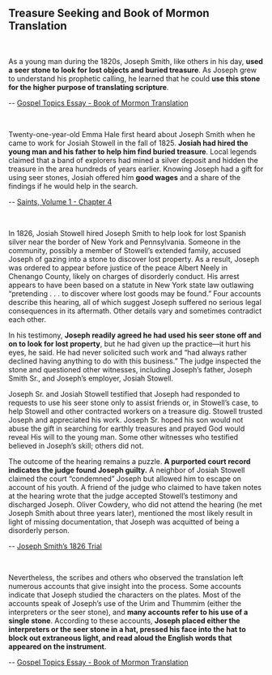 ## Treasure Seeking and Book of Mormon Translation

<br>

As a young man during the 1820s, Joseph Smith, like others in his day, **used a seer stone to look for lost objects and buried treasure**. As Joseph grew to understand his prophetic calling, he learned that he could **use this stone for the higher purpose of translating scripture**.

-- [Gospel Topics Essay - Book of Mormon Translation](https://www.churchofjesuschrist.org/study/manual/gospel-topics-essays/book-of-mormon-translation)

<br>

Twenty-one-year-old Emma Hale first heard about Joseph Smith when he came to work for Josiah Stowell in the fall of 1825. **Josiah had hired the young man and his father to help him find buried treasure**. Local legends claimed that a band of explorers had mined a silver deposit and hidden the treasure in the area hundreds of years earlier. Knowing Joseph had a gift for using seer stones, Josiah offered him **good wages** and a share of the findings if he would help in the search.

-- [Saints, Volume 1 - Chapter 4](https://www.churchofjesuschrist.org/study/history/saints-v1/04-be-watchful)

<br>

In 1826, Josiah Stowell hired Joseph Smith to help look for lost Spanish silver near the border of New York and Pennsylvania. Someone in the community, possibly a member of Stowell’s extended family, accused Joseph of gazing into a stone to discover lost property. As a result, Joseph was ordered to appear before justice of the peace Albert Neely in Chenango County, likely on charges of disorderly conduct. His arrest appears to have been based on a statute in New York state law outlawing “pretending . . . to discover where lost goods may be found.” Four accounts describe this hearing, all of which suggest Joseph suffered no serious legal consequences in its aftermath. Other details vary and sometimes contradict each other.

In his testimony, **Joseph readily agreed he had used his seer stone off and on to look for lost property**, but he had given up the practice—it hurt his eyes, he said. He had never solicited such work and “had always rather declined having anything to do with this business.” The judge inspected the stone and questioned other witnesses, including Joseph’s father, Joseph Smith Sr., and Joseph’s employer, Josiah Stowell.

Joseph Sr. and Josiah Stowell testified that Joseph had responded to requests to use his seer stone only to assist friends or, in Stowell’s case, to help Stowell and other contracted workers on a treasure dig. Stowell trusted Joseph and appreciated his work. Joseph Sr. hoped his son would not abuse the gift in searching for earthly treasures and prayed God would reveal His will to the young man. Some other witnesses who testified believed in Joseph’s skill; others did not.

The outcome of the hearing remains a puzzle. **A purported court record indicates the judge found Joseph guilty.** A neighbor of Josiah Stowell claimed the court “condemned” Joseph but allowed him to escape on account of his youth. A friend of the judge who claimed to have taken notes at the hearing wrote that the judge accepted Stowell’s testimony and discharged Joseph. Oliver Cowdery, who did not attend the hearing (he met Joseph Smith about three years later), mentioned the most likely result in light of missing documentation, that Joseph was acquitted of being a disorderly person.

-- [Joseph Smith’s 1826 Trial](https://www.churchofjesuschrist.org/study/history/topics/joseph-smiths-1826-trial)

<br>

Nevertheless, the scribes and others who observed the translation left numerous accounts that give insight into the process. Some accounts indicate that Joseph studied the characters on the plates. Most of the accounts speak of Joseph’s use of the Urim and Thummim (either the interpreters or the seer stone), and **many accounts refer to his use of a single stone**. According to these accounts, **Joseph placed either the interpreters or the seer stone in a hat, pressed his face into the hat to block out extraneous light, and read aloud the English words that appeared on the instrument**.

-- [Gospel Topics Essay - Book of Mormon Translation](https://www.churchofjesuschrist.org/study/manual/gospel-topics-essays/book-of-mormon-translation)

<br>
